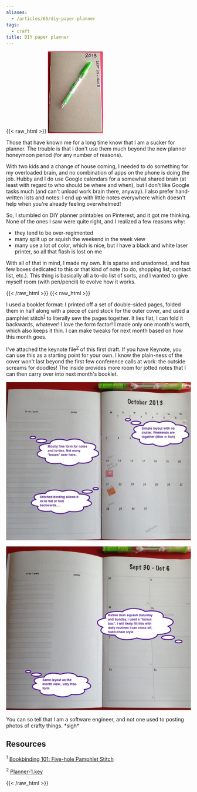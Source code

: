 ```yaml
---
aliases:
  - /articles/65/diy-paper-planner
tags:
  - craft
title: DIY paper planner
---
```

{{< raw_html >}}
<img src="/images/4t.png" class="right-box" title="Cover view" alt="Cover view" />

<p>Those that have known me for a long time know that I am a sucker for planner. The trouble is that I don't use them much beyond the new planner honeymoon period (for any number of reasons). </p>

<p>With two kids and a change of house coming, I needed to do something for my overloaded brain, and no combination of apps on the phone is doing the job. Hubby and I do use Google calendars for a somewhat shared brain (at least with regard to who should be where and when), but I don't like Google tasks much (and can't unload work brain there, anyway). I also prefer hand-written lists and notes: I end up with little notes everywhere which doesn't help when you're already feeling overwhelmed!</p>

<p>So, I stumbled on <span class="caps">DIY</span> planner printables on Pinterest, and it got me thinking. None of the ones I saw were quite right, and I realized a few reasons why:</p>

<ul>
	<li>they tend to be over-regimented</li>
	<li>many split up or squish the weekend in the week view</li>
	<li>many use a lot of color, which is nice, but I have a black and white laser printer, so all that flash is lost on me</li>
</ul>

<p>With all of that in mind, I made my own. It is sparse and unadorned, and has few boxes dedicated to this or that kind of note (to do, shopping list, contact list, etc.). This thing is basically all a to-do list of sorts, and I wanted to give myself room (with pen/pencil) to evolve how it works.</p>
{{< /raw_html >}}
<!--more-->
{{< raw_html >}}
<p>I used a booklet format: I printed off a set of double-sided pages, folded them in half along with a piece of card stock for the outer cover, and used a pamphlet stitch<sup id="fnrev18558719825240867d96bec" class="footnote"><a href="#fn18558719825240867d96bec">1</a></sup> to literally sew the pages together. It lies flat, I can fold it backwards, whatever! I love the form factor! I made only one month's worth, which also keeps it thin. I can make tweaks for next month based on how this month goes. </p>

<p>I've attached the keynote file<sup id="fnrev18914270245240867d9714e" class="footnote"><a href="#fn18914270245240867d9714e">2</a></sup> of this first draft. If you have Keynote, you can use this as a starting point for your own. I know the plain-ness of the cover won't last beyond the first few conference calls at work: the outside screams for doodles! The inside provides more room for jotted notes that I can then carry over into next month's booklet.</p>

<p><img src="/images/5.png" title="Month overview" alt="Month overview" /></p>
<p><img src="/images/6.png" title="Week overview" alt="Week overview" /></p>

<p>You can so tell that I am a software engineer, and not one used to posting photos of crafty things. *sigh* </p>

<h2>Resources</h2>

<p id="fn18558719825240867d96bec" class="footnote"><sup>1</sup> <a href="http://www.designsponge.com/2013/03/bookbinding-101-five-hole-pamphlet-stitch.html">Bookbinding 101: Five-hole Pamphlet Stitch</a></p>

<p id="fn18914270245240867d9714e" class="footnote"><sup>2</sup> <a href="/files/Planner-1.key" title="First version of DIY monthly/weekly planner.">Planner-1.key</a></p>
{{< /raw_html >}}
